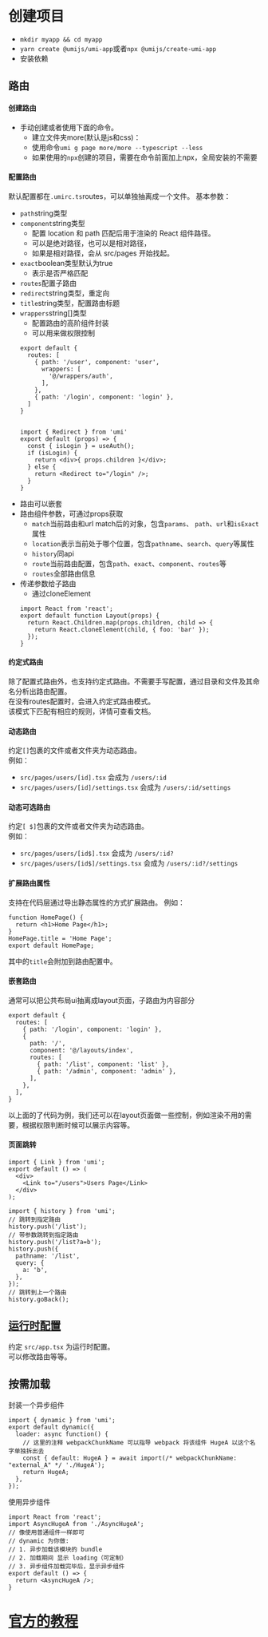 # 创建项目
- ``mkdir myapp && cd myapp``
- ``yarn create @umijs/umi-app``或者``npx @umijs/create-umi-app``
- 安装依赖

## 路由
#### 创建路由
- ⼿动创建或者使⽤下⾯的命令。
  - 建⽴⽂件夹more(默认是js和css)：
  - 使用命令``umi g page more/more --typescript --less``
  - 如果使用的``npx``创建的项目，需要在命令前面加上npx，全局安装的不需要

#### 配置路由
默认配置都在``.umirc.ts``routes，可以单独抽离成一个文件。
基本参数：
- ``path``string类型
- ``component``string类型
  - 配置 location 和 path 匹配后用于渲染的 React 组件路径。
  - 可以是绝对路径，也可以是相对路径，
  - 如果是相对路径，会从 src/pages 开始找起。
- ``exact``boolean类型默认为true
  - 表示是否严格匹配
- ``routes``配置子路由
- ``redirect``string类型，重定向
- ``title``string类型，配置路由标题
- ``wrappers``string[]类型
  - 配置路由的高阶组件封装
  - 可以用来做权限控制
  ```
  export default {
    routes: [
      { path: '/user', component: 'user',
        wrappers: [
          '@/wrappers/auth',
        ],
      },
      { path: '/login', component: 'login' },
    ]
  }


  import { Redirect } from 'umi'
  export default (props) => {
    const { isLogin } = useAuth();
    if (isLogin) {
      return <div>{ props.children }</div>;
    } else {
      return <Redirect to="/login" />;
    }
  }
  ```
- 路由可以嵌套
- 路由组件参数，可通过props获取
  - ``match``当前路由和url match后的对象，包含``params``、 ``path``、``url``和``isExact``属性
  - ``location``表示当前处于哪个位置，包含``pathname``、``search``、``query``等属性
  - ``history``同api
  - ``route``当前路由配置，包含``path``、``exact``、``component``、``routes``等
  - ``routes``全部路由信息
- 传递参数给子路由
  - 通过cloneElement
  ```
  import React from 'react';
  export default function Layout(props) {
    return React.Children.map(props.children, child => {
      return React.cloneElement(child, { foo: 'bar' });
    });
  }
  ```

#### 约定式路由
除了配置式路由外，也支持约定式路由。不需要手写配置，通过目录和文件及其命名分析出路由配置。  
在没有routes配置时，会进入约定式路由模式。  
该模式下匹配有相应的规则，详情可查看文档。

#### 动态路由
约定``[]``包裹的文件或者文件夹为动态路由。  
例如：
- ``src/pages/users/[id].tsx`` 会成为 ``/users/:id``
- ``src/pages/users/[id]/settings.tsx`` 会成为 ``/users/:id/settings``

#### 动态可选路由
约定``[ $]``包裹的文件或者文件夹为动态路由。  
例如：
- ``src/pages/users/[id$].tsx`` 会成为 ``/users/:id?``
- ``src/pages/users/[id$]/settings.tsx`` 会成为 ``/users/:id?/settings``

#### 扩展路由属性
支持在代码层通过导出静态属性的方式扩展路由。
例如：
```
function HomePage() {
  return <h1>Home Page</h1>;
}
HomePage.title = 'Home Page';
export default HomePage;
```
其中的``title``会附加到路由配置中。

#### 嵌套路由
通常可以把公共布局ui抽离成layout页面，子路由为内容部分
```
export default {
  routes: [
    { path: '/login', component: 'login' },
    {
      path: '/',
      component: '@/layouts/index',
      routes: [
        { path: '/list', component: 'list' },
        { path: '/admin', component: 'admin' },
      ],
    }, 
  ],
}
```
以上面的了代码为例，我们还可以在layout页面做一些控制，例如渲染不用的需要，根据权限判断时候可以展示内容等。
#### 页面跳转
```
import { Link } from 'umi';
export default () => (
  <div>
    <Link to="/users">Users Page</Link>
  </div>
);
```
```
import { history } from 'umi';
// 跳转到指定路由
history.push('/list');
// 带参数跳转到指定路由
history.push('/list?a=b');
history.push({
  pathname: '/list',
  query: {
    a: 'b',
  },
});
// 跳转到上一个路由
history.goBack();
```

## [运行时配置](https://umijs.org/zh-CN/docs/runtime-config)
约定 ``src/app.tsx`` 为运行时配置。  
可以修改路由等等。

## 按需加载
封装一个异步组件  
```
import { dynamic } from 'umi';
export default dynamic({
  loader: async function() {
    // 这里的注释 webpackChunkName 可以指导 webpack 将该组件 HugeA 以这个名字单独拆出去
    const { default: HugeA } = await import(/* webpackChunkName: "external_A" */ './HugeA');
    return HugeA;
  },
});
```
使用异步组件
```
import React from 'react';
import AsyncHugeA from './AsyncHugeA';
// 像使用普通组件一样即可
// dynamic 为你做:
// 1. 异步加载该模块的 bundle
// 2. 加载期间 显示 loading（可定制）
// 3. 异步组件加载完毕后，显示异步组件
export default () => {
  return <AsyncHugeA />;
}

```

# [官方的教程](https://www.yuque.com/ant-design/course/intro)